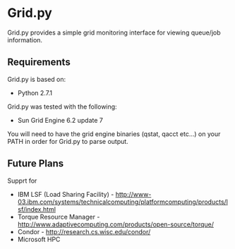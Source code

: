 Grid.py
=======

Grid.py provides a simple grid monitoring interface for viewing queue/job information.  

Requirements
------------

Grid.py is based on:
* Python 2.7.1

Grid.py was tested with the following:
* Sun Grid Engine 6.2 update 7

You will need to have the grid engine binaries (qstat, qacct etc...) on your PATH in order
for Grid.py to parse output.  

Future Plans
------------

Supprt for 
* IBM LSF (Load Sharing Facility) - http://www-03.ibm.com/systems/technicalcomputing/platformcomputing/products/lsf/index.html
* Torque Resource Manager - http://www.adaptivecomputing.com/products/open-source/torque/
* Condor - http://research.cs.wisc.edu/condor/
* Microsoft HPC
